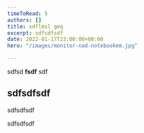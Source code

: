 ```yaml
---
timeToRead: 5
authors: []
title: sdflmsl gmq
excerpt: sdfsdfsdf
date: 2022-01-17T23:00:00+00:00
hero: "/images/monitor-nad-notebookem.jpg"

---
```

sdfsd **fsdf** sdf

## sdfsdfsdf

sdfsdfsdf

sdfsdfsdf